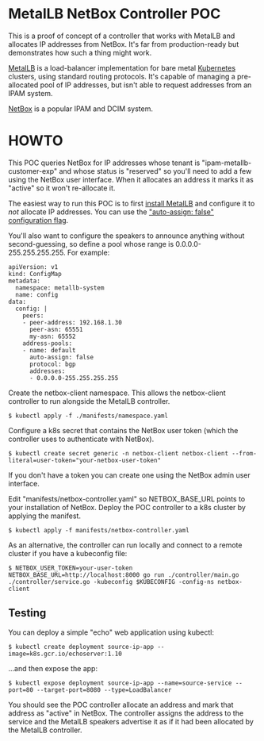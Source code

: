 # MetalLB NetBox Controller POC

This is a proof of concept of a controller that works with MetalLB and
allocates IP addresses from NetBox.  It's far from production-ready
but demonstrates how such a thing might work.

[MetalLB](https://metallb.universe.tf) is a load-balancer
implementation for bare metal [Kubernetes](https://kubernetes.io)
clusters, using standard routing protocols.  It's capable of managing
a pre-allocated pool of IP addresses, but isn't able to request
addresses from an IPAM system.

[NetBox](https://netbox.readthedocs.io/en/stable/) is a popular IPAM
and DCIM system.

# HOWTO

This POC queries NetBox for IP addresses whose tenant is
"ipam-metallb-customer-exp" and whose status is "reserved" so you'll
need to add a few using the NetBox user interface.  When it allocates
an address it marks it as "active" so it won't re-allocate it.

The easiest way to run this POC is to first [install MetalLB](https://metallb.universe.tf/installation/)
and configure it to *not* allocate IP addresses.  You can use the
["auto-assign: false" configuration
flag](https://metallb.universe.tf/configuration/#controlling-automatic-address-allocation).

You'll also want to configure the speakers to announce anything without second-guessing, so define a pool whose range is 0.0.0.0-255.255.255.255.  For example:

```
apiVersion: v1
kind: ConfigMap
metadata:
  namespace: metallb-system
  name: config
data:
  config: |
    peers:
    - peer-address: 192.168.1.30
      peer-asn: 65551
      my-asn: 65552
    address-pools:
    - name: default
      auto-assign: false
      protocol: bgp
      addresses:
      - 0.0.0.0-255.255.255.255
```

Create the netbox-client namespace.  This allows the netbox-client controller to run alongside the MetalLB controller.

```
$ kubectl apply -f ./manifests/namespace.yaml
```

Configure a k8s secret that contains the NetBox user token (which the
controller uses to authenticate with NetBox).

```
$ kubectl create secret generic -n netbox-client netbox-client --from-literal=user-token="your-netbox-user-token"
```
If you don't have a token you can create one using the NetBox
admin user interface.

Edit "manifests/netbox-controller.yaml" so NETBOX_BASE_URL points to
your installation of NetBox.  Deploy the POC controller to a k8s
cluster by applying the manifest.

```
$ kubectl apply -f manifests/netbox-controller.yaml
```

As an alternative, the controller can run locally and connect to a
remote cluster if you have a kubeconfig file:

```
$ NETBOX_USER_TOKEN=your-user-token NETBOX_BASE_URL=http://localhost:8000 go run ./controller/main.go ./controller/service.go -kubeconfig $KUBECONFIG -config-ns netbox-client
```

## Testing

You can deploy a simple "echo" web application using kubectl:

```
$ kubectl create deployment source-ip-app --image=k8s.gcr.io/echoserver:1.10
```

...and then expose the app:

```
$ kubectl expose deployment source-ip-app --name=source-service --port=80 --target-port=8080 --type=LoadBalancer
```

You should see the POC controller allocate an address and mark that
address as "active" in NetBox.  The controller assigns the address to
the service and the MetalLB speakers advertise it as if it had been
allocated by the MetalLB controller.
